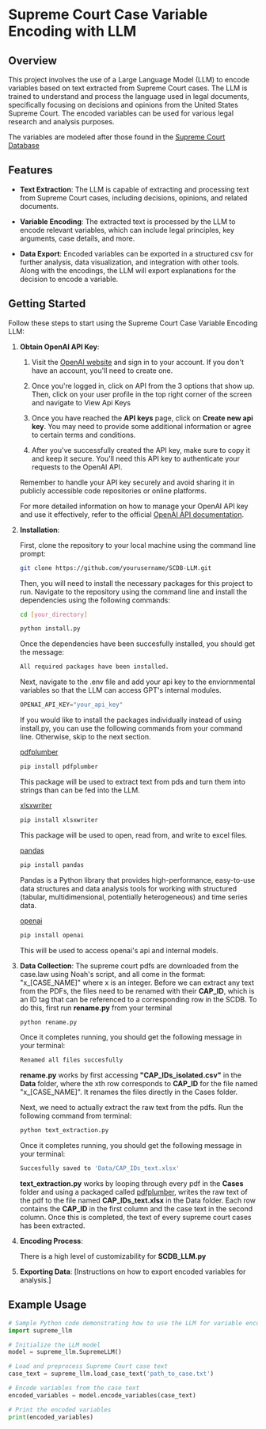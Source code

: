 # Supreme Court Case Variable Encoding with LLM

## Overview

This project involves the use of a Large Language Model (LLM) to encode variables based on text extracted from Supreme Court cases. The LLM is trained to understand and process the language used in legal documents, specifically focusing on decisions and opinions from the United States Supreme Court. The encoded variables can be used for various legal research and analysis purposes.

The variables are modeled after those found in the [Supreme Court Database](http://scdb.wustl.edu/)

## Features

- **Text Extraction**: The LLM is capable of extracting and processing text from Supreme Court cases, including decisions, opinions, and related documents.

- **Variable Encoding**: The extracted text is processed by the LLM to encode relevant variables, which can include legal principles, key arguments, case details, and more.

- **Data Export**: Encoded variables can be exported in a structured csv for further analysis, data visualization, and integration with other tools. Along with the encodings, the LLM will export explanations for the decision to encode a variable.

## Getting Started

Follow these steps to start using the Supreme Court Case Variable Encoding LLM:

1. **Obtain OpenAI API Key**:

    1. Visit the [OpenAI website](https://openai.com/) and sign in to your account. If you don't have an account, you'll need to create one.

    2. Once you're logged in, click on API from the 3 options that show up. Then, click on your user profile in the top right corner of the screen and navigate to View Api Keys

    3. Once you have reached the <strong>API keys</strong> page, click on <strong>Create new api key</strong>. You may need to provide some additional information or agree to certain terms and conditions.

    4. After you've successfully created the API key, make sure to copy it and keep it secure. You'll need this API key to authenticate your requests to the OpenAI API.

    Remember to handle your API key securely and avoid sharing it in publicly accessible code repositories or online platforms.

    For more detailed information on how to manage your OpenAI API key and use it effectively, refer to the official [OpenAI API documentation](https://platform.openai.com/docs/introduction).

2. **Installation**:

    First, clone the repository to your local machine using the command line prompt:

    ```bash
    git clone https://github.com/yourusername/SCDB-LLM.git
    ```

    Then, you will need to install the necessary packages for this project to run. Navigate to the repository using the command line and install the dependencies using the following commands:

    ```bash
    cd [your_directory]
    
    python install.py 
    ```

    Once the dependencies have been succesfully installed, you should get the message:

    ```bash
    All required packages have been installed.
    ```

    Next, navigate to the .env file and add your api key to the enviornmental variables so that the LLM can access GPT's internal modules.

    ```python
    OPENAI_API_KEY="your_api_key"
    ```

    If you would like to install the packages individually instead of using install.py, you can use the following commands from your command line. Otherwise, skip to the next section.

    [pdfplumber](https://pypi.org/project/pdfplumber/)

    ```bash
    pip install pdfplumber
    ```

    This package will be used to extract text from pds and turn them into strings than can be fed into the LLM.

    [xlsxwriter](https://pypi.org/project/pdfplumber/)

    ```bash
    pip install xlsxwriter
    ```

    This package will be used to open, read from, and write to excel files.

    [pandas](https://pandas.pydata.org/)

    ```bash
    pip install pandas
    ```

    Pandas is a Python library that provides high-performance, easy-to-use data structures and data analysis tools for working with structured (tabular, multidimensional, potentially heterogeneous) and time series data.

    [openai](https://github.com/openai/openai-python)

    ```bash
    pip install openai
    ```

    This will be used to access openai's api and internal models.

3. **Data Collection**: 
    The supreme court pdfs are downloaded from the case.law using Noah's script, and all come in the format: "x_[CASE_NAME]" where x is an integer. Before we can extract any text from the PDFs, the files need to be renamed with their <strong>CAP_ID</strong>, which is an ID tag that can be referenced to a corresponding row in the SCDB. To do this, first run <strong>rename.py</strong> from your terminal

    ```bash
    python rename.py
    ```

    Once it completes running, you should get the following message in your terminal:

    ```bash
    Renamed all files succesfully
    ```

    <strong>rename.py</strong> works by first accessing <strong>"CAP_IDs_isolated.csv"</strong> in the <strong>Data</strong> folder, where the xth row corresponds to <strong>CAP_ID</strong> for the file named "x_[CASE_NAME]". It renames the files directly in the Cases folder.

    Next, we need to actually extract the raw text from the pdfs. Run the following command from terminal:

    ```bash
    python text_extraction.py
    ```

     Once it completes running, you should get the following message in your terminal:

    ```bash
    Succesfully saved to 'Data/CAP_IDs_text.xlsx'
    ```

    <strong>text_extraction.py</strong> works by looping through every pdf in the <strong>Cases</strong> folder and using a packaged called [pdfplumber](https://pypi.org/project/pdfplumber/), writes the raw text of the pdf to the file named <strong>CAP_IDs_text.xlsx</strong> in the Data folder. Each row contains the <strong>CAP_ID</strong> in the first column and the case text in the second column. Once this is completed, the text of every supreme court cases has been extracted.

4. **Encoding Process**:

    There is a high level of customizability for <strong>SCDB_LLM.py</strong>

5. **Exporting Data**: [Instructions on how to export encoded variables for analysis.]

## Example Usage

```python
# Sample Python code demonstrating how to use the LLM for variable encoding
import supreme_llm

# Initialize the LLM model
model = supreme_llm.SupremeLLM()

# Load and preprocess Supreme Court case text
case_text = supreme_llm.load_case_text('path_to_case.txt')

# Encode variables from the case text
encoded_variables = model.encode_variables(case_text)

# Print the encoded variables
print(encoded_variables)
